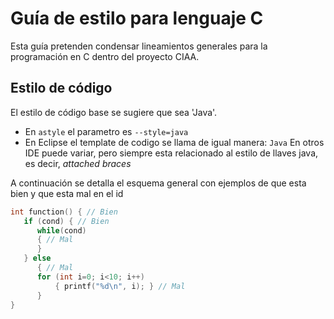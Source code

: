 # Guía de estilo para lenguaje C
Esta guía pretenden condensar lineamientos generales para la programación en C dentro del proyecto CIAA.
## Estilo de código
El estilo de código base se sugiere que sea 'Java'.
 - En `astyle` el parametro es `--style=java`
 - En Eclipse el template de codigo se llama de igual manera: `Java`
En otros IDE puede variar, pero siempre esta relacionado al estilo de llaves java, es decir, *attached braces*

A continuación se detalla el esquema general con ejemplos de que esta bien y que esta mal en el id
```cpp
int function() { // Bien
   if (cond) { // Bien
      while(cond)
      { // Mal
      }
   } else
      { // Mal
      for (int i=0; i<10; i++)
          { printf("%d\n", i); } // Mal
      }
}
```

<!--stackedit_data:
eyJoaXN0b3J5IjpbLTk3MTA2MjI2Ml19
-->